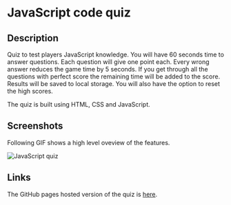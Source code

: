 # JavaScript code quiz

## Description

Quiz to test players JavaScript knowledge. You will have 60 seconds time to answer questions. 
Each question will give one point each. Every wrong answer reduces the game time by 5 seconds.
If you get through all the questions with perfect score the remaining time will be added to the 
score. Results will be saved to local storage. You will also have the option to reset the high scores.

The quiz is built using HTML, CSS and JavaScript.

## Screenshots
Following GIF shows a high level oveview of the features.

![JavaScript quiz](assets/quizdemo.gif)


## Links
The GitHub pages hosted version of the quiz is [here](https://frye.github.io/codequiz/).